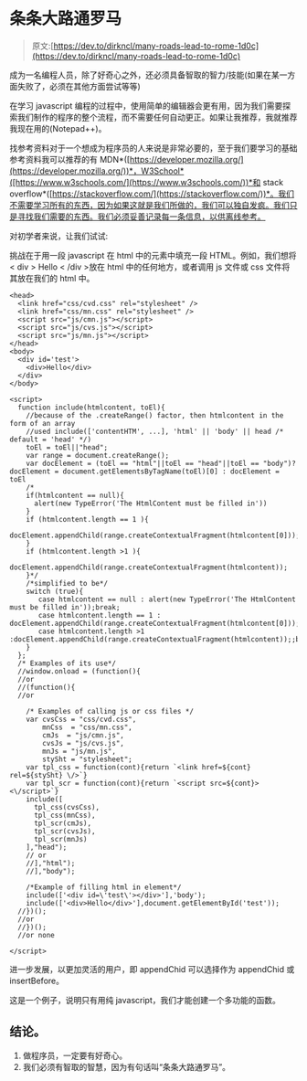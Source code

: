 # 条条大路通罗马

> 原文:[https://dev.to/dirkncl/many-roads-lead-to-rome-1d0c](https://dev.to/dirkncl/many-roads-lead-to-rome-1d0c)

成为一名编程人员，除了好奇心之外，还必须具备智取的智力/技能(如果在某一方面失败了，必须在其他方面尝试等等)

在学习 javascript 编程的过程中，使用简单的编辑器会更有用，因为我们需要探索我们制作的程序的整个流程，而不需要任何自动更正。如果让我推荐，我就推荐我现在用的(Notepad++)。

找参考资料对于一个想成为程序员的人来说是非常必要的，至于我们要学习的基础参考资料我可以推荐的有 MDN*([https://developer.mozilla.org/](https://developer.mozilla.org/))*，W3School*([https://www.w3schools.com/](https://www.w3schools.com/))*和 stack overflow*([https://stackoverflow.com/](https://stackoverflow.com/))*。我们不需要学习所有的东西，因为如果这就是我们所做的，我们可以独自发疯。我们只是寻找我们需要的东西。我们必须妥善记录每一条信息，以供离线参考。

对初学者来说，让我们试试:

挑战在于用一段 javascript 在 html 中的元素中填充一段 HTML。例如，我们想将< div > Hello < /div >放在 html 中的任何地方，或者调用 js 文件或 css 文件将其放在我们的 html 中。

```
<head>
  <link href="css/cvd.css" rel="stylesheet" />
  <link href="css/mn.css" rel="stylesheet" />
  <script src="js/cmn.js"></script>
  <script src="js/cvs.js"></script>
  <script src="js/mn.js"></script>
</head>
<body>
  <div id='test'>
    <div>Hello</div>
  </div>  
</body> 
```

```
<script>
  function include(htmlcontent, toEl){
    //because of the .createRange() factor, then htmlcontent in the form of an array
    //used include(['contentHTM', ...], 'html' || 'body' || head /* default = 'head' */)
    toEl = toEl||"head";
    var range = document.createRange();
    var docElement = (toEl == "html"||toEl == "head"||toEl == "body")? docElement = document.getElementsByTagName(toEl)[0] : docElement = toEl
    /*      
    if(htmlcontent == null){
      alert(new TypeError('The HtmlContent must be filled in'))
    }
    if (htmlcontent.length == 1 ){
      docElement.appendChild(range.createContextualFragment(htmlcontent[0]));
    }
    if (htmlcontent.length >1 ){
      docElement.appendChild(range.createContextualFragment(htmlcontent));
    }*/
    /*simplified to be*/
    switch (true){
       case htmlcontent == null : alert(new TypeError('The HtmlContent must be filled in'));break;
       case htmlcontent.length == 1 : docElement.appendChild(range.createContextualFragment(htmlcontent[0]));break;
       case htmlcontent.length >1 :docElement.appendChild(range.createContextualFragment(htmlcontent));;break
    }
  };
  /* Examples of its use*/
  //window.onload = (function(){
  //or
  //(function(){
  //or

    /* Examples of calling js or css files */
    var cvsCss = "css/cvd.css",
        mnCss  = "css/mn.css",
        cmJs  = "js/cmn.js",
        cvsJs = "js/cvs.js",
        mnJs = "js/mn.js",
        stySht = "stylesheet";
    var tpl_css = function(cont){return `<link href=${cont} rel=${stySht} \/>`} 
    var tpl_scr = function(cont){return `<script src=${cont}><\/script>`} 
    include([
      tpl_css(cvsCss),
      tpl_css(mnCss),
      tpl_scr(cmJs),
      tpl_scr(cvsJs),
      tpl_scr(mnJs)
    ],"head");
    // or
    //],"html");
    //],"body");

    /*Example of filling html in element*/
    include(['<div id=\'test\'></div>'],'body');
    include(['<div>Hello</div>'],document.getElementById('test'));
  //})();
  //or
  //})();
  //or none

</script> 
```

进一步发展，以更加灵活的用户，即 appendChid 可以选择作为 appendChid 或 insertBefore。

这是一个例子，说明只有用纯 javascript，我们才能创建一个多功能的函数。

## [](#conclusion)结论。

1.  做程序员，一定要有好奇心。
2.  我们必须有智取的智慧，因为有句话叫“条条大路通罗马”。